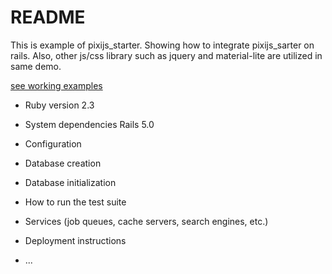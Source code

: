 # README

This is example of pixijs_starter.
Showing how to integrate pixijs_sarter on rails.
Also, other js/css library such as jquery and material-lite are utilized in same demo.

[see working examples](http://ec2-52-196-206-32.ap-northeast-1.compute.amazonaws.com:3333/pixijs/index)
* Ruby version
2.3

* System dependencies
Rails 5.0

* Configuration

* Database creation

* Database initialization

* How to run the test suite

* Services (job queues, cache servers, search engines, etc.)

* Deployment instructions

* ...

